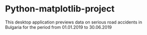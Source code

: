# Python-matplotlib-project
 Тhis desktop application previews data on serious road accidents in Bulgaria for the period from 01.01.2019 to 30.06.2019

